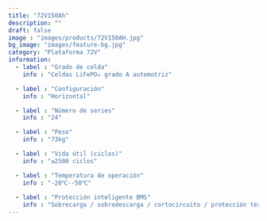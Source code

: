 ```yaml
---
title: "72V150Ah"
description: ""
draft: false
image : "images/products/72V150AH.jpg"
bg_image: "images/feature-bg.jpg"
category: "Plataforma 72V"
information:
  - label : "Grado de celda"
    info : "Celdas LiFePO₄ grado A automotriz"

  - label : "Configuración"
    info : "Horizontal"

  - label : "Número de series"
    info : "24"

  - label : "Peso"
    info : "73kg"

  - label : "Vida útil (ciclos)"
    info : "≥2500 ciclos"

  - label : "Temperatura de operación"
    info : "-20℃--50℃"
    
  - label : "Protección inteligente BMS"
    info : "Sobrecarga / sobredescarga / cortocircuito / protección térmica"
---
```

